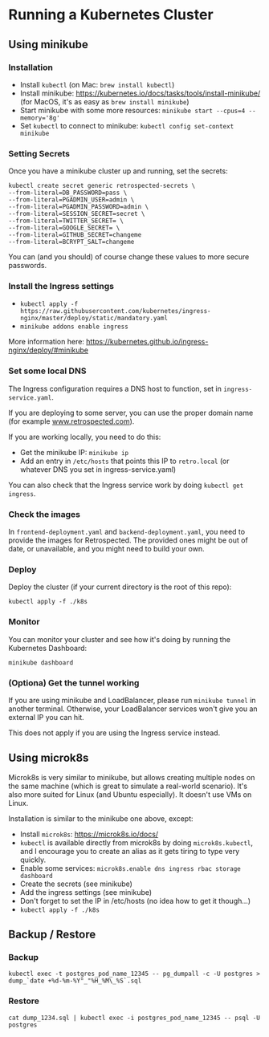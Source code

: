 # Running a Kubernetes Cluster

## Using minikube

### Installation

- Install `kubectl` (on Mac: `brew install kubectl`)
- Install minikube: https://kubernetes.io/docs/tasks/tools/install-minikube/ (for MacOS, it's as easy as `brew install minikube`)
- Start minikube with some more resources: `minikube start --cpus=4 --memory='8g'`
- Set `kubectl` to connect to minikube: `kubectl config set-context minikube`

### Setting Secrets

Once you have a minikube cluster up and running, set the secrets:

```
kubectl create secret generic retrospected-secrets \
--from-literal=DB_PASSWORD=pass \
--from-literal=PGADMIN_USER=admin \
--from-literal=PGADMIN_PASSWORD=admin \
--from-literal=SESSION_SECRET=secret \
--from-literal=TWITTER_SECRET= \
--from-literal=GOOGLE_SECRET= \
--from-literal=GITHUB_SECRET=changeme
--from-literal=BCRYPT_SALT=changeme
```

You can (and you should) of course change these values to more secure passwords.

### Install the Ingress settings

- `kubectl apply -f https://raw.githubusercontent.com/kubernetes/ingress-nginx/master/deploy/static/mandatory.yaml`
- `minikube addons enable ingress`

More information here: https://kubernetes.github.io/ingress-nginx/deploy/#minikube

### Set some local DNS

The Ingress configuration requires a DNS host to function, set in `ingress-service.yaml`.

If you are deploying to some server, you can use the proper domain name (for example www.retrospected.com).

If you are working locally, you need to do this:

- Get the minikube IP: `minikube ip`
- Add an entry in `/etc/hosts` that points this IP to `retro.local` (or whatever DNS you set in ingress-service.yaml)

You can also check that the Ingress service work by doing `kubectl get ingress`.

### Check the images

In `frontend-deployment.yaml` and `backend-deployment.yaml`, you need to provide the images for Retrospected. The provided ones might be out of date, or unavailable, and you might need to build your own.

### Deploy

Deploy the cluster (if your current directory is the root of this repo):

`kubectl apply -f ./k8s`

### Monitor

You can monitor your cluster and see how it's doing by running the Kubernetes Dashboard:

`minikube dashboard`

### (Optiona) Get the tunnel working

If you are using minikube and LoadBalancer, please run `minikube tunnel` in another terminal. Otherwise, your LoadBalancer services won't give you an external IP you can hit.

This does not apply if you are using the Ingress service instead.

## Using microk8s

Microk8s is very similar to minikube, but allows creating multiple nodes on the same machine (which is great to simulate a real-world scenario).
It's also more suited for Linux (and Ubuntu especially). It doesn't use VMs on Linux.

Installation is similar to the minikube one above, except:

- Install `microk8s`: https://microk8s.io/docs/
- `kubectl` is available directly from microk8s by doing `microk8s.kubectl`, and I encourage you to create an alias as it gets tiring to type very quickly.
- Enable some services: `microk8s.enable dns ingress rbac storage dashboard`
- Create the secrets (see minikube)
- Add the ingress settings (see minikube)
- Don't forget to set the IP in /etc/hosts (no idea how to get it though...)
- `kubectl apply -f ./k8s`

## Backup / Restore

### Backup

`` kubectl exec -t postgres_pod_name_12345 -- pg_dumpall -c -U postgres > dump_`date +%d-%m-%Y"_"%H_%M\_%S`.sql ``

### Restore

`cat dump_1234.sql | kubectl exec -i postgres_pod_name_12345 -- psql -U postgres`
